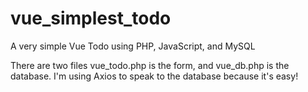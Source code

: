 # vue_simplest_todo
A very simple Vue Todo using PHP, JavaScript, and MySQL

There are two files vue_todo.php is the form, and vue_db.php is the database. I'm using Axios to speak to the database because it's easy!
